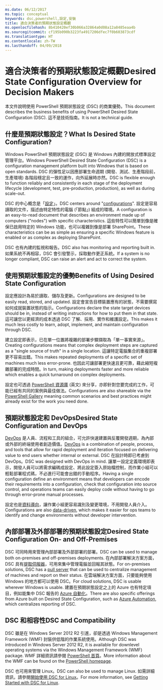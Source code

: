 ```yaml
---
ms.date: 06/12/2017
ms.topic: conceptual
keywords: dsc,powershell,設定,安裝
title: 適合決策者的預期狀態設定概觀
ms.openlocfilehash: 8b410420ef30b066a32864a0d08a12a8485eaa4b
ms.sourcegitcommit: cf195b090b3223fa4917206dfec7f0b603873cdf
ms.translationtype: HT
ms.contentlocale: zh-TW
ms.lasthandoff: 04/09/2018
---
```

# <a name="desired-state-configuration-overview-for-decision-makers"></a><span data-ttu-id="3d35e-103">適合決策者的預期狀態設定概觀</span><span class="sxs-lookup"><span data-stu-id="3d35e-103">Desired State Configuration Overview for Decision Makers</span></span>

<span data-ttu-id="3d35e-104">本文件說明使用 PowerShell 預期狀態設定 (DSC) 的商業優勢。</span><span class="sxs-lookup"><span data-stu-id="3d35e-104">This document describes the business benefits of using PowerShell Desired State Configuration (DSC).</span></span> <span data-ttu-id="3d35e-105">這不是技術指南。</span><span class="sxs-lookup"><span data-stu-id="3d35e-105">It is not a technical guide.</span></span>

## <a name="what-is-desired-state-configuration"></a><span data-ttu-id="3d35e-106">什麼是預期狀態設定？</span><span class="sxs-lookup"><span data-stu-id="3d35e-106">What Is Desired State Configuration?</span></span>

<span data-ttu-id="3d35e-107">Windows PowerShell 預期狀態設定 (DSC) 是 Windows 內建的開放式標準設定管理平台。</span><span class="sxs-lookup"><span data-stu-id="3d35e-107">Windows PowerShell Desired State Configuration (DSC) is a configuration management platform built into Windows that is based on open standards.</span></span> <span data-ttu-id="3d35e-108">DSC 的彈性足以因應部署生命週期 (開發、測試、生產階段前，生產環境) 各階段穩定且一致的運作，向外延展時亦然。</span><span class="sxs-lookup"><span data-stu-id="3d35e-108">DSC is flexible enough to function reliably and consistently in each stage of the deployment lifecycle (development, test, pre-production, production), as well as during scale-out.</span></span>

<span data-ttu-id="3d35e-109">DSC 的中心概念是「[設定](https://msdn.microsoft.com/powershell/dsc/configurations)」。</span><span class="sxs-lookup"><span data-stu-id="3d35e-109">DSC centers around "[configurations](https://msdn.microsoft.com/powershell/dsc/configurations)".</span></span>
<span data-ttu-id="3d35e-110">設定是容易讀取的文件，描述由特定特性的電腦 (「節點」) 組成的環境。</span><span class="sxs-lookup"><span data-stu-id="3d35e-110">A configuration is an easy-to-read document that describes an environment made up of computers ("nodes") with specific characteristics.</span></span>
<span data-ttu-id="3d35e-111">這些特性可以簡單到像是確保已啟用特定的 Windows 功能，也可以複雜到像是部署 SharePoint。</span><span class="sxs-lookup"><span data-stu-id="3d35e-111">These characteristics can be as simple as ensuring a specific Windows feature is enabled or as complex as deploying SharePoint.</span></span>

<span data-ttu-id="3d35e-112">DSC 也有內建的監視和報告。</span><span class="sxs-lookup"><span data-stu-id="3d35e-112">DSC also has monitoring and reporting built in.</span></span>
<span data-ttu-id="3d35e-113">如果系統不再相容，DSC 會引發警示，採取動作更正系統。</span><span class="sxs-lookup"><span data-stu-id="3d35e-113">If a system is no longer compliant, DSC can raise an alert and act to correct the system.</span></span>

## <a name="benefits-of-using-desired-state-configuration"></a><span data-ttu-id="3d35e-114">使用預期狀態設定的優勢</span><span class="sxs-lookup"><span data-stu-id="3d35e-114">Benefits of Using Desired State Configuration</span></span>

<span data-ttu-id="3d35e-115">設定應設計為易於讀取、儲存及更新。</span><span class="sxs-lookup"><span data-stu-id="3d35e-115">Configurations are designed to be easily read, stored, and updated.</span></span>
<span data-ttu-id="3d35e-116">設定會宣告目標裝置應有的狀態，不需要撰寫如何成就裝置狀態的指示。</span><span class="sxs-lookup"><span data-stu-id="3d35e-116">Configurations declare the state target devices should be in, instead of writing instructions for how to put them in that state.</span></span>
<span data-ttu-id="3d35e-117">這可讓您以更經濟的成本透過 DSC 了解、採用、實作和維護設定。</span><span class="sxs-lookup"><span data-stu-id="3d35e-117">This makes it much less costly to learn, adopt, implement, and maintain configuration through DSC.</span></span>

<span data-ttu-id="3d35e-118">建立設定即表示，已在單一位置將複雜的部署步驟擷取為「單一事實來源」。</span><span class="sxs-lookup"><span data-stu-id="3d35e-118">Creating configurations means that complex deployment steps are captured as a "single source of truth" in a single location.</span></span>
<span data-ttu-id="3d35e-119">這讓特定電腦集合的重複部署更不容易出錯。</span><span class="sxs-lookup"><span data-stu-id="3d35e-119">This makes repeated deployments of a specific set of machines much less error-prone.</span></span>
<span data-ttu-id="3d35e-120">也因此可讓部署更快速且更可靠，藉此縮短複雜部署的完成時間。</span><span class="sxs-lookup"><span data-stu-id="3d35e-120">In turn, making deployments faster and more reliable which enables a quick turnaround on complex deployments.</span></span>

<span data-ttu-id="3d35e-121">設定也可透過 [PowerShell 資源庫](https://powershellgallery.com) \(英文\) 來分享，亦即針對您要完成的工作，可能已經有共同的案例與最佳做法。</span><span class="sxs-lookup"><span data-stu-id="3d35e-121">Configurations are also shareable via the [PowerShell Gallery](https://powershellgallery.com) meaning common scenarios and best practices might already exist for the work you need done.</span></span>


## <a name="desired-state-configuration-and-devops"></a><span data-ttu-id="3d35e-122">預期狀態設定和 DevOps</span><span class="sxs-lookup"><span data-stu-id="3d35e-122">Desired State Configuration and DevOps</span></span>

<span data-ttu-id="3d35e-123">[DevOps](http://blogs.technet.com/b/ashleymcglone/archive/2015/11/20/devops-for-n00bs-ie-windows-people.aspx) 是人員、流程和工具的組合，可允許快速建置與反覆開發週期，為內部或外部的終端使用者創造價值。</span><span class="sxs-lookup"><span data-stu-id="3d35e-123">[DevOps](http://blogs.technet.com/b/ashleymcglone/archive/2015/11/20/devops-for-n00bs-ie-windows-people.aspx) is a combination of people, process, and tools that allow for rapid deployment and iteration focused on delivering value to end users whether internal or external.</span></span>
<span data-ttu-id="3d35e-124">DSC 在設計時即已考慮到 DevOps。</span><span class="sxs-lookup"><span data-stu-id="3d35e-124">DSC was designed with DevOps in mind.</span></span>
<span data-ttu-id="3d35e-125">讓單一設定定義環境即表示，開發人員可以將需求編碼成設定、將此設定簽入原始檔控制，而作業小組可以輕鬆部署程式碼，不必進行可能會出錯的手動程序。</span><span class="sxs-lookup"><span data-stu-id="3d35e-125">Having a single configuration define an environment means that developers can encode their requirements into a configuration, check that configuration into source control, and operations teams can easily deploy code without having to go through error-prone manual processes.</span></span>

<span data-ttu-id="3d35e-126">設定也是[資料導向](https://msdn.microsoft.com/powershell/dsc/configdata)，讓作業小組更容易識別及變更環境，不用開發人員介入。</span><span class="sxs-lookup"><span data-stu-id="3d35e-126">Configurations are also [data-driven](https://msdn.microsoft.com/powershell/dsc/configdata), which makes it easier for ops teams to identify and change environments without developer intervention.</span></span>

## <a name="desired-state-configuration-on--and-off-premises"></a><span data-ttu-id="3d35e-127">內部部署及外部部署的預期狀態設定</span><span class="sxs-lookup"><span data-stu-id="3d35e-127">Desired State Configuration On- and Off-Premises</span></span>

<span data-ttu-id="3d35e-128">DSC 可同時用來管理內部部署及外部部署的部署。</span><span class="sxs-lookup"><span data-stu-id="3d35e-128">DSC can be used to manage both on-premises and off-premises deployments.</span></span>
<span data-ttu-id="3d35e-129">在內部部署解決方案方面，DSC 具有[提取伺服器](https://msdn.microsoft.com/powershell/dsc/pullserver)，可用來集中管理電腦並回報其狀態。</span><span class="sxs-lookup"><span data-stu-id="3d35e-129">For on-premises solutions, DSC has a [pull server](https://msdn.microsoft.com/powershell/dsc/pullserver) that can be used to centralize management of machines and report on their status.</span></span>
<span data-ttu-id="3d35e-130">在雲端解決方案方面，只要能夠使用 Windows 的地方都可以使用 DSC。</span><span class="sxs-lookup"><span data-stu-id="3d35e-130">For cloud solutions, DSC is usable wherever Windows is usable.</span></span>
<span data-ttu-id="3d35e-131">建置在預期狀態設定之上的 Azure 也有特定項目，例如能集中 DSC 報告的 [Azure 自動化](https://azure.microsoft.com/en-us/documentation/services/automation/)。</span><span class="sxs-lookup"><span data-stu-id="3d35e-131">There are also specific offerings from Azure built on Desired State Configuration, such as [Azure Automation](https://azure.microsoft.com/en-us/documentation/services/automation/), which centralizes reporting of DSC.</span></span>

## <a name="dsc-and-compatibility"></a><span data-ttu-id="3d35e-132">DSC 和相容性</span><span class="sxs-lookup"><span data-stu-id="3d35e-132">DSC and Compatibility</span></span>

<span data-ttu-id="3d35e-133">DSC 雖是在 Windows Server 2012 R2 引進，卻是透過 Windows Management Framework (WMF) 封裝供低階的作業系統使用。</span><span class="sxs-lookup"><span data-stu-id="3d35e-133">Although DSC was introduced in Windows Server 2012 R2, it is available for downlevel operating systems via the Windows Management Framework (WMF) package.</span></span>
<span data-ttu-id="3d35e-134">WMF 詳細資訊請參閱 [PowerShell 首頁](https://msdn.microsoft.com/en-us/powershell/)。</span><span class="sxs-lookup"><span data-stu-id="3d35e-134">More information about the WMF can be found on the [PowerShell homepage](https://msdn.microsoft.com/en-us/powershell/).</span></span>

<span data-ttu-id="3d35e-135">DSC 也可用來管理 Linux。</span><span class="sxs-lookup"><span data-stu-id="3d35e-135">DSC can also be used to manage Linux.</span></span> <span data-ttu-id="3d35e-136">如需詳細資訊，請參閱[開始使用 DSC for Linux](https://msdn.microsoft.com/en-us/powershell/dsc/lnxgettingstarted)。</span><span class="sxs-lookup"><span data-stu-id="3d35e-136">For more information, see [Getting Started with DSC for Linux](https://msdn.microsoft.com/en-us/powershell/dsc/lnxgettingstarted).</span></span>